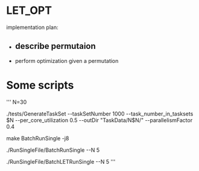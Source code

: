 # LET_OPT
implementation plan:
- describe permutaion
    - 
- perform optimization given a permutation


# Some scripts
'''
N=30

./tests/GenerateTaskSet --taskSetNumber 1000 --task_number_in_tasksets $N --per_core_utilization 0.5 --outDir "TaskData/N$N/" --parallelismFactor 0.4

make BatchRunSingle -j8

./RunSingleFile/BatchRunSingle --N 5

./RunSingleFile/BatchLETRunSingle --N 5
'''
